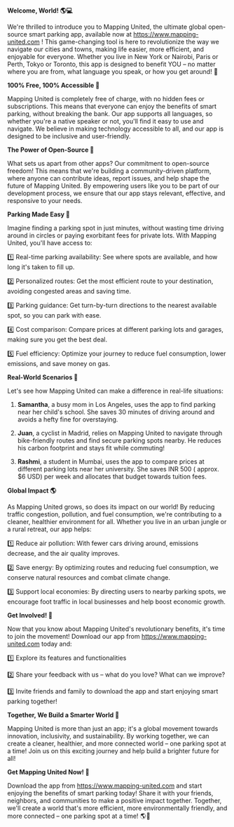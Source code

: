 **Welcome, World! 🌎💻**

We're thrilled to introduce you to Mapping United, the ultimate global open-source smart parking app, available now at https://www.mapping-united.com ! This game-changing tool is here to revolutionize the way we navigate our cities and towns, making life easier, more efficient, and enjoyable for everyone. Whether you live in New York or Nairobi, Paris or Perth, Tokyo or Toronto, this app is designed to benefit YOU – no matter where you are from, what language you speak, or how you get around! 🌈

**100% Free, 100% Accessible 🙌**

Mapping United is completely free of charge, with no hidden fees or subscriptions. This means that everyone can enjoy the benefits of smart parking, without breaking the bank. Our app supports all languages, so whether you're a native speaker or not, you'll find it easy to use and navigate. We believe in making technology accessible to all, and our app is designed to be inclusive and user-friendly.

**The Power of Open-Source 🤖**

What sets us apart from other apps? Our commitment to open-source freedom! This means that we're building a community-driven platform, where anyone can contribute ideas, report issues, and help shape the future of Mapping United. By empowering users like you to be part of our development process, we ensure that our app stays relevant, effective, and responsive to your needs.

**Parking Made Easy 📍**

Imagine finding a parking spot in just minutes, without wasting time driving around in circles or paying exorbitant fees for private lots. With Mapping United, you'll have access to:

1️⃣ Real-time parking availability: See where spots are available, and how long it's taken to fill up.

2️⃣ Personalized routes: Get the most efficient route to your destination, avoiding congested areas and saving time.

3️⃣ Parking guidance: Get turn-by-turn directions to the nearest available spot, so you can park with ease.

4️⃣ Cost comparison: Compare prices at different parking lots and garages, making sure you get the best deal.

5️⃣ Fuel efficiency: Optimize your journey to reduce fuel consumption, lower emissions, and save money on gas.

**Real-World Scenarios 🌆**

Let's see how Mapping United can make a difference in real-life situations:

1. **Samantha**, a busy mom in Los Angeles, uses the app to find parking near her child's school. She saves 30 minutes of driving around and avoids a hefty fine for overstaying.

2. **Juan**, a cyclist in Madrid, relies on Mapping United to navigate through bike-friendly routes and find secure parking spots nearby. He reduces his carbon footprint and stays fit while commuting!

3. **Rashmi**, a student in Mumbai, uses the app to compare prices at different parking lots near her university. She saves INR 500 ( approx. $6 USD) per week and allocates that budget towards tuition fees.

**Global Impact 🌎**

As Mapping United grows, so does its impact on our world! By reducing traffic congestion, pollution, and fuel consumption, we're contributing to a cleaner, healthier environment for all. Whether you live in an urban jungle or a rural retreat, our app helps:

1️⃣ Reduce air pollution: With fewer cars driving around, emissions decrease, and the air quality improves.

2️⃣ Save energy: By optimizing routes and reducing fuel consumption, we conserve natural resources and combat climate change.

3️⃣ Support local economies: By directing users to nearby parking spots, we encourage foot traffic in local businesses and help boost economic growth.

**Get Involved! 🤝**

Now that you know about Mapping United's revolutionary benefits, it's time to join the movement! Download our app from https://www.mapping-united.com today and:

1️⃣ Explore its features and functionalities

2️⃣ Share your feedback with us – what do you love? What can we improve?

3️⃣ Invite friends and family to download the app and start enjoying smart parking together!

**Together, We Build a Smarter World 🌟**

Mapping United is more than just an app; it's a global movement towards innovation, inclusivity, and sustainability. By working together, we can create a cleaner, healthier, and more connected world – one parking spot at a time! Join us on this exciting journey and help build a brighter future for all!

**Get Mapping United Now! 🚀**

Download the app from https://www.mapping-united.com and start enjoying the benefits of smart parking today! Share it with your friends, neighbors, and communities to make a positive impact together. Together, we'll create a world that's more efficient, more environmentally friendly, and more connected – one parking spot at a time! 🌎💚